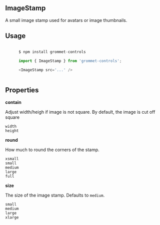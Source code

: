 ## ImageStamp
A small image stamp used for avatars or image thumbnails.
      

## Usage

```javascript

      $ npm install grommet-controls
 
      import { ImageStamp } from 'grommet-controls';

      <ImageStamp src='...' />
    
```

## Properties

**contain**

Adjust width/heigh if image is not square. By default, the image is cut off square

```
width
height
```

**round**

How much to round the corners of the stamp.

```
xsmall
small
medium
large
full
```

**size**

The size of the image stamp. Defaults to `medium`.

```
small
medium
large
xlarge
```
  
